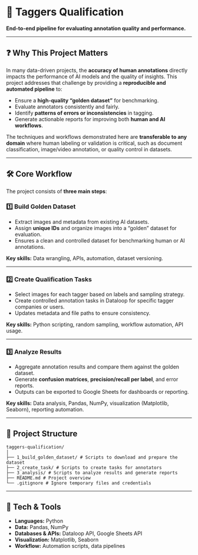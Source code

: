 # 🎯 Taggers Qualification

**End-to-end pipeline for evaluating annotation quality and performance.**  

---

## ❓ Why This Project Matters

In many data-driven projects, the **accuracy of human annotations** directly impacts the performance of AI models and the quality of insights. This project addresses that challenge by providing a **reproducible and automated pipeline** to:

- Ensure a **high-quality “golden dataset”** for benchmarking.
- Evaluate annotators consistently and fairly.
- Identify **patterns of errors or inconsistencies** in tagging.
- Generate actionable reports for improving both **human and AI workflows**.

The techniques and workflows demonstrated here are **transferable to any domain** where human labeling or validation is critical, such as document classification, image/video annotation, or quality control in datasets.

---

## 🛠️ Core Workflow

The project consists of **three main steps**:

### 1️⃣ Build Golden Dataset
- Extract images and metadata from existing AI datasets.
- Assign **unique IDs** and organize images into a “golden” dataset for evaluation.
- Ensures a clean and controlled dataset for benchmarking human or AI annotations.

**Key skills:** Data wrangling, APIs, automation, dataset versioning.

---

### 2️⃣ Create Qualification Tasks
- Select images for each tagger based on labels and sampling strategy.
- Create controlled annotation tasks in Dataloop for specific tagger companies or users.
- Updates metadata and file paths to ensure consistency.

**Key skills:** Python scripting, random sampling, workflow automation, API usage.

---

### 3️⃣ Analyze Results
- Aggregate annotation results and compare them against the golden dataset.
- Generate **confusion matrices**, **precision/recall per label**, and error reports.
- Outputs can be exported to Google Sheets for dashboards or reporting.

**Key skills:** Data analysis, Pandas, NumPy, visualization (Matplotlib, Seaborn), reporting automation.

---

## 📂 Project Structure

```
taggers-qualification/
│
├── 1_build_golden_dataset/ # Scripts to download and prepare the dataset
├── 2_create_task/ # Scripts to create tasks for annotators
├── 3_analysis/ # Scripts to analyze results and generate reports
├── README.md # Project overview
└── .gitignore # Ignore temporary files and credentials
```

---

## 🚀 Tech & Tools
- **Languages:** Python  
- **Data:** Pandas, NumPy  
- **Databases & APIs:** Dataloop API, Google Sheets API  
- **Visualization:** Matplotlib, Seaborn  
- **Workflow:** Automation scripts, data pipelines 